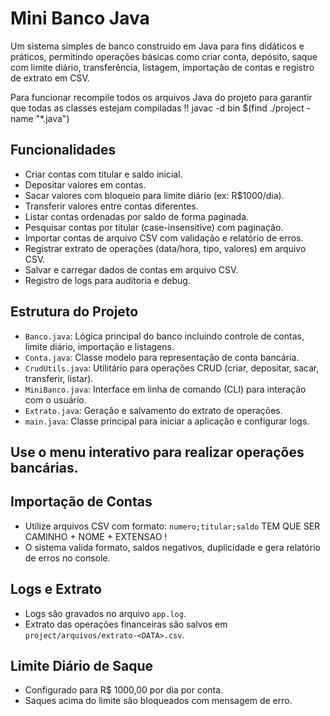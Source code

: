 # Mini Banco Java

Um sistema simples de banco construído em Java para fins didáticos e práticos, permitindo operações básicas como criar conta, depósito, saque com limite diário, transferência, listagem, importação de contas e registro de extrato em CSV.


Para funcionar recompile todos os arquivos Java do projeto para garantir que todas as classes estejam compiladas !! 
javac -d bin $(find ./project -name "*.java")


## Funcionalidades

- Criar contas com titular e saldo inicial.
- Depositar valores em contas.
- Sacar valores com bloqueio para limite diário (ex: R$1000/dia).
- Transferir valores entre contas diferentes.
- Listar contas ordenadas por saldo de forma paginada.
- Pesquisar contas por titular (case-insensitive) com paginação.
- Importar contas de arquivo CSV com validação e relatório de erros.
- Registrar extrato de operações (data/hora, tipo, valores) em arquivo CSV.
- Salvar e carregar dados de contas em arquivo CSV.
- Registro de logs para auditoria e debug.

## Estrutura do Projeto

- `Banco.java`: Lógica principal do banco incluindo controle de contas, limite diário, importação e listagens.
- `Conta.java`: Classe modelo para representação de conta bancária.
- `CrudUtils.java`: Utilitário para operações CRUD (criar, depositar, sacar, transferir, listar).
- `MiniBanco.java`: Interface em linha de comando (CLI) para interação com o usuário.
- `Extrato.java`: Geração e salvamento do extrato de operações.
- `main.java`: Classe principal para iniciar a aplicação e configurar logs.

## Use o menu interativo para realizar operações bancárias.
## Importação de Contas
- Utilize arquivos CSV com formato: `numero;titular;saldo` TEM QUE SER CAMINHO + NOME + EXTENSAO ! 
- O sistema valida formato, saldos negativos, duplicidade e gera relatório de erros no console.

## Logs e Extrato
- Logs são gravados no arquivo `app.log`.
- Extrato das operações financeiras são salvos em `project/arquivos/extrato-<DATA>.csv`.

## Limite Diário de Saque
- Configurado para R$ 1000,00 por dia por conta.
- Saques acima do limite são bloqueados com mensagem de erro.
